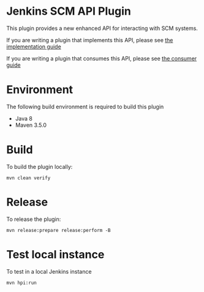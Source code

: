 # Jenkins SCM API Plugin

 This plugin provides a new enhanced API for interacting with SCM systems.

 If you are writing a plugin that implements this API, please see [the implementation guide](docs/implementation.adoc)

 If you are writing a plugin that consumes this API, please see [the consumer guide](docs/consumer.adoc)

# Environment

The following build environment is required to build this plugin

* Java 8
* Maven 3.5.0

# Build

To build the plugin locally:

    mvn clean verify

# Release

To release the plugin:

    mvn release:prepare release:perform -B

# Test local instance

To test in a local Jenkins instance

    mvn hpi:run
